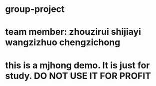 # group-project
# team member: zhouzirui shijiayi wangzizhuo chengzichong
# this is a mjhong demo. It is just for study. DO NOT USE IT FOR PROFIT